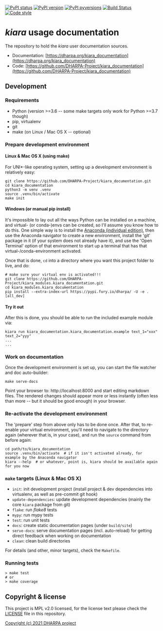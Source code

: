 [![PyPI status](https://img.shields.io/pypi/status/kiara_documentation.svg)](https://pypi.python.org/pypi/kiara/)
[![PyPI version](https://img.shields.io/pypi/v/kiara_documentation.svg)](https://pypi.python.org/pypi/kiara/)
[![PyPI pyversions](https://img.shields.io/pypi/pyversions/kiara_documentation.svg)](https://pypi.python.org/pypi/kiara/)
[![Build Status](https://img.shields.io/endpoint.svg?url=https%3A%2F%2Factions-badge.atrox.dev%2FDHARPA-Project%2Fkiara%2Fbadge%3Fref%3Ddevelop&style=flat)](https://actions-badge.atrox.dev/DHARPA-Project/kiara_documentation/goto?ref=develop)
[![Code style](https://img.shields.io/badge/code%20style-black-000000.svg)](https://github.com/ambv/black)

# *kiara* usage documentation

The repository to hold the *kiara* user documentation sources.

 - Documentation: [https://dharpa.org/kiara_documentation](https://dharpa.org/kiara_documentation)
 - Code: [https://github.com/DHARPA-Project/kiara_documentation](https://github.com/DHARPA-Project/kiara_documentation)

## Development

### Requirements

- Python (version >=3.6 -- some make targets only work for Python >=3.7 though)
- pip, virtualenv
- git
- make (on Linux / Mac OS X -- optional)


### Prepare development environment

#### Linux & Mac OS X (using make)

For UNI*-like operating system, setting up a development environment is relatively easy:

```console
git clone https://github.com/DHARPA-Project/kiara_documentation.git
cd kiara_documentation
python3 -m venv .venv
source .venv/bin/activate
make init
```

#### Windows (or manual pip install)

It's impossible to lay out all the ways Python can be installed on a machine, and virtual- (or conda-)envs can be created, so I'll assume you know how to do this.
One simple way is to install the [Anaconda (individual edition)](https://docs.anaconda.com/anaconda/install/index.html), then use the Anaconda navigator to create a new environment, install the 'git' package in it (if your system does not already have it), and use the 'Open Terminal' option of that environment to start up a terminal that has that virtual-/conda-environment activated.

Once that is done, `cd` into a directory where you want this project folder to live, and do:

```console
# make sure your virtual env is activated!!!
git clone https://github.com/DHARPA-Project/kiara_modules.kiara_documentation.git
cd kiara_modules.kiara_documentation
pip install --extra-index-url https://pypi.fury.io/dharpa/ -U -e .[all_dev]
```

#### Try it out

After this is done, you should be able to run the included example module via:

```console
kiara run kiara_documentation.kiara_documentation.example text_1="xxx" text_2="yyy"
...
...
```

### Work on documentation

Once the development environment is set up, you can start the file watcher and doc auto-builder:

```
make serve-docs
```

Point your browser to: http://localhost:8000 and start editing markdown files. The rendered changes should appear more or less instantly (often less than more -- but it should be good enough) in your browser.

### Re-activate the development environment

The 'prepare' step from above only has to be done once. After that, to re-enable your virtual environment,
you'll need to navigate to the directory again (wherever that is, in your case), and run the ``source`` command from before again:

```console
cd path/to/kiara_documentation
source .venv/bin/activate  # if it isn't activated already, for example by the Anaconda navigator
kiara --help  # or whatever, point is, kiara should be available again for you now
```

### ``make`` targets (Linux & Mac OS X)

- ``init``: init development project (install project & dev dependencies into virtualenv, as well as pre-commit git hook)
- ``update-dependencies``: update development dependencies (mainly the core ``kiara`` package from git)
- ``flake``: run *flake8* tests
- ``mypy``: run mypy tests
- ``test``: run unit tests
- ``docs``: create static documentation pages (under ``build/site``)
- ``serve-docs``: serve documentation pages (incl. auto-reload) for getting direct feedback when working on documentation
- ``clean``: clean build directories

For details (and other, minor targets), check the ``Makefile``.


### Running tests

``` console
> make test
# or
> make coverage
```


## Copyright & license

This project is MPL v2.0 licensed, for the license text please check the [LICENSE](/LICENSE) file in this repository.

[Copyright (c) 2021 DHARPA project](https://dharpa.org)
